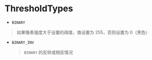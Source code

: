 # ThresholdTypes

* `BINARY` 
> 如果像素强度大于设置的阈值，值设置为 255，否则设置为 0（黑色）
* `BINARY_INV`
  > `BINARY` 的反转或相反情况
